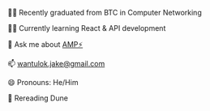:student: Recently graduated from BTC in Computer Networking

:technologist: Currently learning React & API development

💬 Ask me about [AMP:zap:](https://github.com/ampproject/amphtml)

📫 wantulok.jake@gmail.com

😄 Pronouns: He/Him

:book: Rereading Dune
